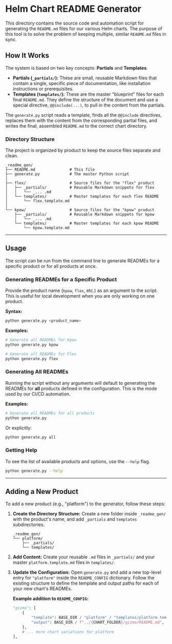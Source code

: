 # Helm Chart README Generator

This directory contains the source code and automation script for generating the `README.md` files for our various Helm charts. The purpose of this tool is to solve the problem of keeping multiple, similar `README.md` files in sync.

## How It Works

The system is based on two key concepts: **Partials** and **Templates**.

- **Partials (`_partials/`):** These are small, reusable Markdown files that contain a single, specific piece of documentation, like installation instructions or prerequisites.
- **Templates (`templates/`):** These are the master "blueprint" files for each final `README.md`. They define the structure of the document and use a special directive, `@@include(...)`, to pull in the content from the partials.

The `generate.py` script reads a template, finds all the `@@include` directives, replaces them with the content from the corresponding partial files, and writes the final, assembled `README.md` to the correct chart directory.

### Directory Structure

The project is organized by product to keep the source files separate and clean.

```
_readme_gen/
├── README.md               # This file
├── generate.py             # The master Python script
│
├── flex/                   # Source files for the "flex" product
│   ├── _partials/          # Reusable Markdown snippets for flex
│   │   └── _... .md
│   └── templates/          # Master templates for each flex README
│       └── flex.template.md
│
└── kpow/                   # Source files for the "kpow" product
    ├── _partials/          # Reusable Markdown snippets for kpow
    │   └── _... .md
    └── templates/          # Master templates for each kpow README
        └── kpow.template.md
```

---

## Usage

The script can be run from the command line to generate READMEs for a specific product or for all products at once.

### Generating READMEs for a Specific Product

Provide the product name (`kpow`, `flex`, etc.) as an argument to the script. This is useful for local development when you are only working on one product.

**Syntax:**

```bash
python generate.py <product_name>
```

**Examples:**

```bash
# Generate all READMEs for Kpow
python generate.py kpow

# Generate all READMEs for Flex
python generate.py flex
```

### Generating All READMEs

Running the script without any arguments will default to generating the READMEs for **all** products defined in the configuration. This is the mode used by our CI/CD automation.

**Examples:**

```bash
# Generate all READMEs for all products
python generate.py
```

Or explicitly:

```bash
python generate.py all
```

### Getting Help

To see the list of available products and options, use the `--help` flag.

```bash
python generate.py --help
```

---

## Adding a New Product

To add a new product (e.g., "platform") to the generator, follow these steps:

1.  **Create the Directory Structure:**
    Create a new folder inside `_readme_gen/` with the product's name, and add `_partials` and `templates` subdirectories.

    ```
    _readme_gen/
    └── platform/
        ├── _partials/
        └── templates/
    ```

2.  **Add Content:**
    Create your reusable `.md` files in `_partials/` and your master `platform.template.md` files in `templates/`.

3.  **Update the Configuration:**
    Open `generate.py` and add a new top-level entry for `"platform"` inside the `README_CONFIG` dictionary. Follow the existing structure to define the template and output paths for each of your new chart's READMEs.

    **Example addition to `README_CONFIG`:**

    ```python
    "gizmo": [
        {
            "template": BASE_DIR / "platform" / "templates/platform.template.md",
            "output": BASE_DIR / f"../{CHART_FOLDER}/gizmo/README.md",
        },
        # ... more chart variations for platform
    ],
    ```
